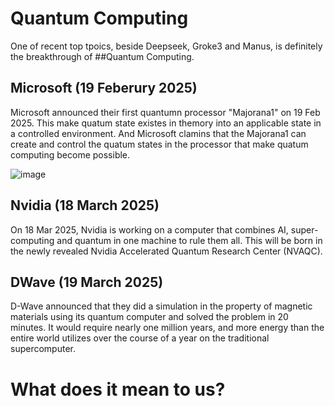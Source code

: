# Quantum Computing
One of recent top tpoics, beside Deepseek, Groke3 and Manus, is definitely the breakthrough of ##Quantum Computing.  

## Microsoft (19 Feberury 2025)
Microsoft announced their first quantumn processor "Majorana1" on 19 Feb 2025.  This make quatum state existes in themory into an applicable state in a controlled environment.  And Microsoft clamins that the Majorana1 can create and control the quatum states in the processor that make quatum computing become possible.

![image](https://github.com/user-attachments/assets/d9911d5f-396f-460d-a253-c790b5e6351e)

## Nvidia (18 March 2025)
On 18 Mar 2025, Nvidia is working on a computer that combines AI, super-computing and quantum in one machine to rule them all. This will be born in the newly revealed Nvidia Accelerated Quantum Research Center (NVAQC).

## DWave (19 March 2025)
D-Wave announced that they did a simulation in the property of magnetic materials using its quantum computer and solved the problem in 20 minutes.  It would require nearly one million years, and more energy than the entire world utilizes over the course of a year on the traditional supercomputer.

# What does it mean to us?


